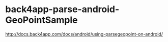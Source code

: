 # back4app-parse-android-GeoPointSample
http://docs.back4app.com/docs/android/using-parsegeopoint-on-android/
